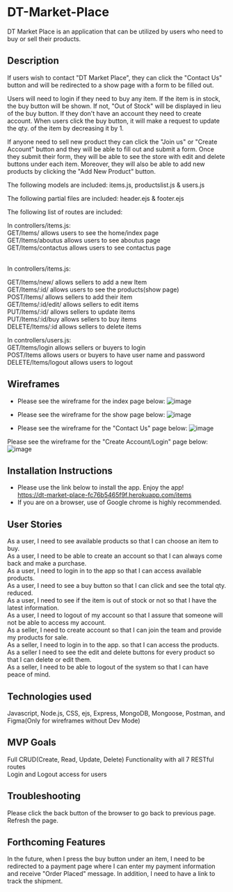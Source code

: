 # DT-Market-Place
DT Market Place is an application that can be utilized by users who need to buy or sell their products. </br>

**<h2>Description</h2>** 
If users wish to contact "DT Market Place", they can click the "Contact Us" button and will be redirected to a show page with a form to be filled out. </br>

Users will need to login if they need to buy any item. If the item is in stock, the buy button will be shown. If not, "Out of Stock" will be displayed in lieu of the buy button. If they don't have an account they need to create account. When users click the buy button, it will make a request to update the qty. of the item by decreasing it by 1. </br>

If anyone need to sell new product they can click the "Join us" or "Create Account" button and they will be able to fill out and submit a form. Once they submit their form, they will be able to see the store with edit and delete buttons under each item. Moreover, they will also be able to add new products by clicking the "Add New Product" button. </br>

The following models are included: items.js, productslist.js & users.js </br>

The following partial files are included: header.ejs & footer.ejs  </br>

The following list of routes are included:   </br>

In controllers/items.js:   </br>
GET/Items/ allows users to see the home/index page   </br>
GET/Items/aboutus allows users to see aboutus page   </br>
GET/Items/contactus allows users to see contactus page   </br><br>

In controllers/items.js:   </br>

GET/Items/new/ allows sellers to add a new Item    </br>
GET/Items/:id/ allows users to see the products(show page)   </br>
POST/Items/ allows sellers to add their item   </br>
GET/Items/:id/edit/ allows sellers to edit items    </br>
PUT/Items/:id/ allows sellers to update items    </br>
PUT/Items/:id/buy allows sellers to buy items    </br>
DELETE/Items/:id allows sellers to delete items    </br>

In controllers/users.js:   </br>
GET/Items/login allows sellers or buyers to login   </br>
POST/Items allows users or buyers to have user name and password    </br>
DELETE/Items/logout allows users to logout   </br>

**<h2>Wireframes</h2>**   
- Please see the wireframe for the index page below:
![image](https://github.com/davedawita/DT-Market-Place/assets/155693018/dc8da2dc-6558-4150-9284-44f7f6b77ffb)


- Please see the wireframe for the show page below:
![image](https://github.com/davedawita/DT-Market-Place/assets/155693018/076d7164-f127-4fa4-b307-a2dbc4e1864d)


- Please see the wireframe for the "Contact Us" page below:
![image](https://github.com/davedawita/DT-Market-Place/assets/155693018/516f2470-ed99-40cb-9703-5e7928f2f46b)


Please see the wireframe for the "Create Account/Login" page below:
![image](https://github.com/davedawita/DT-Market-Place/assets/155693018/1042a3da-4f8c-49c2-8283-b45825abc22f)

**<h2>Installation Instructions</h2>**   
 - Please use the link below to install the app. Enjoy the app!   </br>
 https://dt-market-place-fc76b5465f9f.herokuapp.com/items
 - If you are on a browser, use of Google chrome is highly recommended.    </br>

**<h2>User Stories</h2>** 
As a user, I need to see available products so that I can choose an item to buy.  </br>
As a user, I need to be able to create an account so that I can always come back and make a purchase.   </br>
As a user, I need to login in to the app so that I can access available products.  </br>
As a user, I need to see a buy button so that I can click and see the total qty. reduced.  </br> 
As a user, I need to see if the item is out of stock or not so that I have the latest information.   </br>
As a user, I need to logout of my account so that I assure that someone will not be able to access my account.  </br> 
As a seller, I need to create account so that I can join the team and provide my products for sale.   </br>
As a seller, I need to login in to the app. so that I can access the products.   </br>
As a seller I need to see the edit and delete buttons for every product so that I can delete or edit them.  </br>
As a seller, I need to be able to logout of the system so that I can have peace of mind.  </br>


**<h2>Technologies used</h2>** 
Javascript, Node.js, CSS, ejs, Express, MongoDB, Mongoose, Postman, and Figma(Only for wireframes without Dev Mode)   </br>

**<h2>MVP Goals</h2>**
Full CRUD(Create, Read, Update, Delete) Functionality with all 7 RESTful routes </br>
Login and Logout access for users   </br>

**<h2>Troubleshooting</h2>**
Please click the back button of the browser to go back to previous page. Refresh the page.   </br>

**<h2>Forthcoming Features</h2>**
In the future, when I press the buy button under an item, I need to be redirected to a payment page where I can enter my payment information and receive "Order Placed" message. In addition, I need to have a link to track the shipment.
